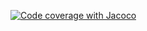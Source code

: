 [![Code coverage with Jacoco](https://github.com/EspertiEnrico/Assignment2/actions/workflows/codecoverage.yml/badge.svg)](https://github.com/EspertiEnrico/Assignment2/actions/workflows/codecoverage.yml)
